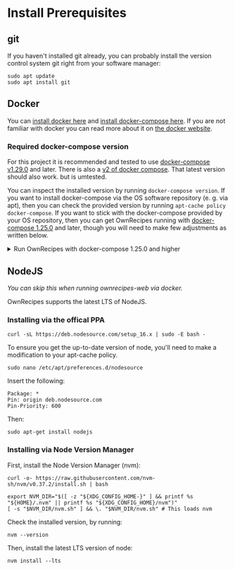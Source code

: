 # Install Prerequisites

## git

If you haven't installed git already,
you can probably install the version control system git right from your software manager:

```
sudo apt update
sudo apt install git
```

## Docker

You can [install docker here](https://www.docker.com/community-edition#/download) and [install docker-compose here](https://docs.docker.com/compose/install/#prerequisites). If you are not familiar with docker you can read more about it on [the docker website](https://www.docker.com/what-docker).

### Required docker-compose version

For this project it is recommended and tested to use [docker-compose v1.29.0](https://github.com/docker/compose/releases/tag/1.29.0) and later. There is also a [v2 of docker compose](https://docs.docker.com/compose/compose-v2/). That latest version should also work. but is umtested.

You can inspect the installed version by running ```docker-compose version```. If you want to install docker-compose via the OS software repository (e. g. via apt), then you can check the provided version by running ```apt-cache policy docker-compose```. If you want to stick with the docker-compose provided by your OS repository, then you can get OwnRecipes running with [docker-compose 1.25.0](https://github.com/docker/compose/releases/tag/1.25.0) and later, though you will need to make few adjustments as written below.

<details>
  <summary>Run OwnRecipes with docker-compose 1.25.0 and higher</summary>
  <p>Open the file "docker-prod.yml". For the service "api", replace and uncomment the section "depends_on" with the variant for older docker-compose versions that is written below in that file.</p>
  <p>Prior:</p>
  <pre>
services:
  db:
    # ...
  api:
    # ...
    # This syntax requires docker-compose v1.29.0+.
    depends_on:
      db:
        condition: service_healthy
  </pre>
  <p>Compatible with docker-compose v1.25.0+:</p>
  <pre>
services:
  db:
    # ...
  api:
    # ...
    # This syntax is compatible with docker-compose v1.25.0+.
    depends_on:
      - db:
  </pre>
  <p>Be aware that this skips the service_healthy-check for the database. As a result, OwnRecipes will start with an invalid db-configuration, like with a wrong password. Once successfully started, this will have no further impact.</p>
</details>

## NodeJS

_You can skip this when running ownrecipes-web via docker._

OwnRecipes supports the latest LTS of NodeJS.

### Installing via the offical PPA

```
curl -sL https://deb.nodesource.com/setup_16.x | sudo -E bash -
```
To ensure you get the up-to-date version of node, you'll need to make a modification to your apt-cache policy.

```
sudo nano /etc/apt/preferences.d/nodesource
```
Insert the following:

```
Package: *
Pin: origin deb.nodesource.com
Pin-Priority: 600
```
Then:

```sudo apt-get install nodejs```

### Installing via Node Version Manager

First, install the Node Version Manager (nvm):

```
curl -o- https://raw.githubusercontent.com/nvm-sh/nvm/v0.37.2/install.sh | bash

export NVM_DIR="$([ -z "${XDG_CONFIG_HOME-}" ] && printf %s "${HOME}/.nvm" || printf %s "${XDG_CONFIG_HOME}/nvm")"
[ -s "$NVM_DIR/nvm.sh" ] && \. "$NVM_DIR/nvm.sh" # This loads nvm
```

Check the installed version, by running:

```
nvm --version
```

Then, install the latest LTS version of node:
```
nvm install --lts
```
